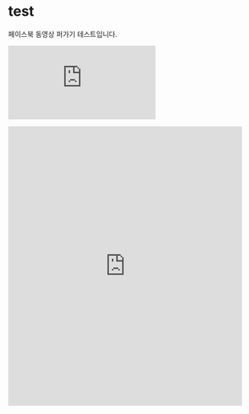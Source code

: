 # test
페이스북 동영상 퍼가기 테스트입니다.

[![텍스트](https://www.facebook.com/plugins/video.php?href=https%3A%2F%2Fwww.facebook.com%2Fvxgsvw5%2Fvideos%2F1816305045078596%2F&show_text=1&width=476)](https://www.facebook.com/plugins/video.php?href=https%3A%2F%2Fwww.facebook.com%2Fvxgsvw5%2Fvideos%2F1816305045078596%2F&show_text=1&width=476)



<iframe src="https://www.facebook.com/plugins/video.php?href=https%3A%2F%2Fwww.facebook.com%2Fvxgsvw5%2Fvideos%2F1816305045078596%2F&show_text=1&width=476" width="476" height="568" style="border:none;overflow:hidden" scrolling="no" frameborder="0" allowTransparency="true" allowFullScreen="true"></iframe>
